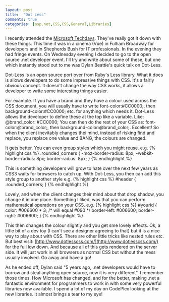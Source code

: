 ```yaml
---
layout: post
title:  "Dot Less"
comments: true
categories: [asp.net,CSS,CSS,General,Libraries]
---
```


I recently attended the [Microsoft Techdays](http://www.microsoft.com/uk/techdays). They've really got it down with these things. This time it was in a cinema (Vue) in Fulham Broadway for developers and in Shepherds Bush for IT professionals. In the evening they had fringe events. On Wednesday evening I decided to go to the open source .net developer event. I'll try and write about some of these, but one which instantly stood out to me was Dylan Beattie's quick talk on Dot-Less.

Dot-Less is an open source port over from Ruby's Less library. What it does is allows developers to do some impressive things with CSS. It's a fairly obvious concept. It doesn't change the way CSS works, it allows a developer to write some interesting things easier.

For example. If you have a brand and they have a colour used across the CSS document, you will usually have to write font-color:#CC0000;, then background-color:#CC0000; etc. for anything which needs it. Dot-Less allows the developer to define these at the top like a variable. Like: @brand_color: #CC0000; You can then do the rest of your CSS as: font-color:@brand_color;, then background-color:@brand_color;. Excellent! So when the client inevitably changes thei mind, instead of risking find and replace, you replace one value and BANG, the colours are changed.

It gets better. You can even group styles which you might reuse. e.g.
{% highlight css %}
.rounded_corners {
  -moz-border-radius: 8px;
  -webkit-border-radius: 8px;
  border-radius: 8px;
}
{% endhighlight %}

This is something developers will grow to hate over the next few years as CSS3 waits for browsers to catch up. With Dot-Less, you then can add this style group to another style e.g.
{% highlight css %}
#header {
  .rounded_corners;
}
{% endhighlight %}

Lovely, and when the client changes their mind about that drop shadow, you change it in one place. Something I liked, was that you can perform mathematical operations on your CSS. e.g.
{% highlight css %}
#yourid {
  color: #006600 * 3; /* will equal #090 */
  border-left: #006600;
  border-right: #006600;
}
{% endhighlight %}

This then changes the colour slightly and you get sme lovely effects. Ok, a little bit of a dev toy (I can't see a designer agreeing to that) but it is a nice way to play about with CSS. There are other little tricks like nested rules etc. But best visit: [http://www.dotlesscss.com/](http://www.dotlesscss.com/) for the full low down. And because all of this gets rendered on the server side. It will just work in all browsers as normal CSS but without the mess usually involved. Go away and have a go!

As he ended off, Dylan said "5 years ago, .net developers would have to borrow and steal anything open source, now it is very different". I remember those times. How Microsoft has changed, and for the better, making .net a fantastic environment for programmers to work in with some very powerful libraries now available. I spend a lot of my day on CodePlex looking at the new libraries. It almost brings a tear to my eye!
